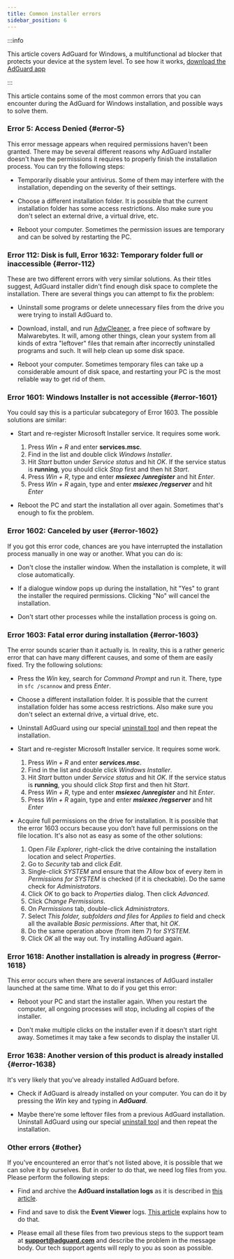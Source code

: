 ```yaml
---
title: Common installer errors
sidebar_position: 6
---
```


:::info

This article covers AdGuard for Windows, a multifunctional ad blocker that protects your device at the system level. To see how it works, [download the AdGuard app](https://agrd.io/download-kb-adblock)

:::

This article contains some of the most common errors that you can encounter during the AdGuard for Windows installation, and possible ways to solve them.

### Error 5: Access Denied {#error-5}

This error message appears when required permissions haven't been granted. There may be several different reasons why AdGuard installer doesn't have the permissions it requires to properly finish the installation process. You can try the following steps:

- Temporarily disable your antivirus. Some of them may interfere with the installation, depending on the severity of their settings.

- Choose a different installation folder. It is possible that the current installation folder has some access restrictions. Also make sure you don't select an external drive, a virtual drive, etc.

- Reboot your computer. Sometimes the permission issues are temporary and can be solved by restarting the PC.

### Error 112: Disk is full, Error 1632: Temporary folder full or inaccessible {#error-112}

These are two different errors with very similar solutions. As their titles suggest, AdGuard installer didn't find enough disk space to complete the installation. There are several things you can attempt to fix the problem:

- Uninstall some programs or delete unnecessary files from the drive you were trying to install AdGuard to.

- Download, install, and run [AdwCleaner](http://www.bleepingcomputer.com/download/adwcleaner/), a free piece of software by Malwarebytes. It will, among other things, clean your system from all kinds of extra "leftover" files that remain after incorrectly uninstalled programs and such. It will help clean up some disk space.

- Reboot your computer. Sometimes temporary files can take up a considerable amount of disk space, and restarting your PC is the most reliable way to get rid of them.

### Error 1601: Windows Installer is not accessible {#error-1601}

You could say this is a particular subcategory of Error 1603. The possible solutions are similar:

- Start and re-register Microsoft Installer service. It requires some work.

    1) Press *Win + R* and enter **services.msc**.
    2) Find in the list and double click *Windows Installer*.
    3) Hit *Start* button under *Service status* and hit *OK*. If the service status is **running**, you should click *Stop* first and then hit *Start*.
    4) Press *Win + R*, type and enter ***msiexec /unregister*** and hit *Enter*.
    5) Press *Win + R* again, type and enter ***msiexec /regserver*** and hit *Enter*

- Reboot the PC and start the installation all over again. Sometimes that's enough to fix the problem.

### Error 1602: Canceled by user {#error-1602}

If you got this error code, chances are you have interrupted the installation process manually in one way or another. What you can do is:

- Don't close the installer window. When the installation is complete, it will close automatically.

- If a dialogue window pops up during the installation, hit "Yes" to grant the installer the required permissions. Clicking "No" will cancel the installation.

- Don't start other processes while the installation process is going on.

### Error 1603: Fatal error during installation {#error-1603}

The error sounds scarier than it actually is. In reality, this is a rather generic error that can have many different causes, and some of them are easily fixed. Try the following solutions:

- Press the *Win* key, search for *Command Prompt* and run it. There, type in `sfc /scannow` and press *Enter*.

- Choose a different installation folder. It is possible that the current installation folder has some access restrictions. Also make sure you don't select an external drive, a virtual drive, etc.

- Uninstall AdGuard using our special [uninstall tool](../../installation#advanced) and then repeat the installation.

- Start and re-register Microsoft Installer service. It requires some work.

    1) Press *Win + R* and enter ***services.msc***.
    2) Find in the list and double click *Windows Installer*.
    3) Hit *Start* button under *Service status* and hit *OK*. If the service status is **running**, you should click *Stop* first and then hit *Start*.
    4) Press *Win + R*, type and enter ***msiexec /unregister*** and hit *Enter*.
    5) Press *Win + R* again, type and enter ***msiexec /regserver*** and hit *Enter*

- Acquire full permissions on the drive for installation. It is possible that the error 1603 occurs because you don’t have full permissions on the file location. It's also not as easy as some of the other solutions:

    1) Open *File Explorer*, right-click the drive containing the installation location and select *Properties*.
    2) Go to *Security* tab and click *Edit*.
    3) Single-click *SYSTEM* and ensure that the *Allow* box of every item in *Permissions for SYSTEM* is checked (if it is checkable). Do the same check for *Administrators*.
    4) Click *OK* to go back to *Properties* dialog. Then click *Advanced*.
    5) Click *Change Permissions*.
    6) On *Permissions* tab, double-click *Administrators*.
    7) Select *This folder, subfolders and files* for *Applies to* field and check all the available *Basic permissions*. After that, hit *OK*.
    8) Do the same operation above (from item 7) for *SYSTEM*.
    9) Click *OK* all the way out. Try installing AdGuard again.

### Error 1618: Another installation is already in progress {#error-1618}

This error occurs when there are several instances of AdGuard installer launched at the same time. What to do if you get this error:

- Reboot your PC and start the installer again. When you restart the computer, all ongoing processes will stop, including all copies of the installer.

- Don't make multiple clicks on the installer even if it doesn't start right away. Sometimes it may take a few seconds to display the installer UI.

### Error 1638: Another version of this product is already installed {#error-1638}

It's very likely that you've already installed AdGuard before.

- Check if AdGuard is already installed on your computer. You can do it by pressing the *Win* key and typing in ***AdGuard***.

- Maybe there're some leftover files from a previous AdGuard installation. Uninstall AdGuard using our special [uninstall tool](../../installation#advanced) and then repeat the installation.

### Other errors {#other}

If you've encountered an error that's not listed above, it is possible that we can solve it by ourselves. But in order to do that, we need log files from you. Please perform the following steps:

- Find and archive the **AdGuard installation logs** as it is described in [this article](../installation-logs).

- Find and save to disk the **Event Viewer** logs. [This article](../system-logs) explains how to do that.

- Please email all these files from two previous steps to the support team at **support@adguard.com** and describe the problem in the message body. Our tech support agents will reply to you as soon as possible.

